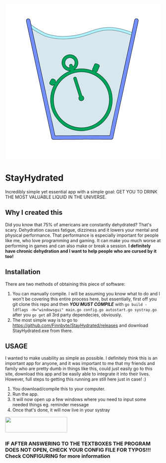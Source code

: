 <img src="https://github.com/Finnbyte/StayHydrated/blob/master/misc/logo.png" width="500" height="500">

# StayHydrated
Incredibly simple yet essential app with a simple goal: GET YOU TO DRINK THE MOST VALUABLE LIQUID IN THE UNIVERSE.

## Why I created this
Did you know that 75% of americans are constantly dehydrated? That's scary. Dehydration causes fatigue, dizziness and it lowers your mental and physical performance. That performance is especially important for people like me, who love programming and gaming. It can make you much worse at performing in games and can also make or break a session. **I definitely have chronic dehydration and I want to help people who are cursed by it too!**

## Installation
There are two methods of obtaining this piece of software:
1. You can manually compile. I will be assuming you know what to do and I won't be covering this entire process here, but essentially, first off you git clone this repo and then ***YOU MUST COMPILE*** with `go build -ldflags -H="windowsgui" main.go config.go autostart.go systray.go` after you `go get` all 3rd party dependecies, obviously.
2. The most simple way is to go to https://github.com/Finnbyte/StayHydrated/releases and download StayHydrated.exe from there.

## USAGE
I wanted to make usability as simple as possible. I definitely think this is an important app for anyone, and it was important to me that my friends and family who are pretty dumb in things like this, could just easily go to this site, download this app and be easily able to integrate it into their lives. However, full steps to getting this running are still here just in case! :)
1. You download/compile this to your computer.
2. Run the app.
3. It will now open up a few windows where you need to input some needed things eg. reminder message
4. Once that's done, it will now live in your systray
<img src="https://user-images.githubusercontent.com/58516858/118126471-137f2a00-b401-11eb-9e10-7affbf71f450.png" width="200" height="50">

### IF AFTER ANSWERING TO THE TEXTBOXES THE PROGRAM DOES NOT OPEN, CHECK YOUR CONFIG FILE FOR TYPOS!!! Check CONFIGURING for more information
